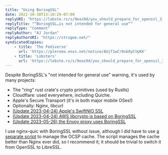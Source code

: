 ```yaml
---
title: "Using BoringSSL"
date: 2022-10-30T13:10:29-07:00
replyURI: "https://lobste.rs/s/9eas9d/you_should_prepare_for_openssl_3_x_secvuln#c_sk5f3v"
replyTitle: "“BoringSSL…is not intended for general use”"
replyType: "Comment"
replyAuthor: "AJ Jordan"
replyAuthorURI: "https://strugee.net/"
syndicatedCopies:
    - title: 'The Fediverse'
      url: 'https://pleroma.envs.net/notice/AUjf1wCr0xk0yCVpKK'
    - title: 'Lobsters'
      url: 'https://lobste.rs/s/9eas9d/you_should_prepare_for_openssl_3_x_secvuln#c_lreowa'
---
```


Despite BoringSSL's "not intended for general use" warning, it's used by many projects:

- The "ring" rust crate's crypto primitives (used by Rustls)
- Cloudflare: used everywhere, including Quiche.
- Apple's Secure Transport (it's in both major mobile OSes!)
- Optionally: Nginx, libcurl
- <ins datetime="2023-04-24">(Update <time>2023-04-24</time>) [Apple's SwiftNIO SSL](https://github.com/apple/swift-nio-ssl)</ins>
- <ins datetime="2023-04-24">(Update <time>2023-04-24</time>) [AWS libcrypto](https://github.com/aws/aws-lc) is based on BoringSSL</ins>
- <ins datetime="2023-05-26">(Update <time>2023-05-26</time>) the Envoy proxy [uses BoringSSL](https://www.envoyproxy.io/docs/envoy/latest/faq/build/boringssl)</ins>

I use nginx-quic with BoringSSL without issue, although I did have to use [a separate script](https://github.com/tomwassenberg/certbot-ocsp-fetcher) to manage the OCSP cache. The script manages the cache better than Nginx ever did, so I recommend it; it should be trivial to switch it from OpenSSL to LibreSSL.
